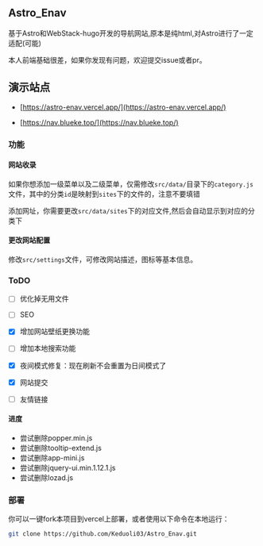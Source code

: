 
## Astro_Enav

基于Astro和WebStack-hugo开发的导航网站,原本是纯html,对Astro进行了一定适配(可能)

本人前端基础很差，如果你发现有问题，欢迎提交issue或者pr。

## 演示站点

- [https://astro-enav.vercel.app/](https://astro-enav.vercel.app/)

- [https://nav.blueke.top/](https://nav.blueke.top/)

### 功能

#### 网站收录

如果你想添加一级菜单以及二级菜单，仅需修改`src/data/`目录下的`category.js`文件，其中的分类`id`是映射到`sites`下的文件的，注意不要填错

添加网址，你需要更改`src/data/sites`下的对应文件,然后会自动显示到对应的分类下

#### 更改网站配置

修改`src/settings`文件，可修改网站描述，图标等基本信息。

### ToDO

- [ ] 优化掉无用文件

- [ ] SEO

- [x] 增加网站壁纸更换功能

- [ ] 增加本地搜索功能

- [x] 夜间模式修复：现在刷新不会重置为日间模式了

- [x] 网站提交

- [ ] 友情链接

#### 进度
- 尝试删除popper.min.js
- 尝试删除tooltip-extend.js
- 尝试删除app-mini.js
- 尝试删除jquery-ui.min.1.12.1.js
- 尝试删除lozad.js

### 部署

你可以一键fork本项目到vercel上部署，或者使用以下命令在本地运行：

```bash
git clone https://github.com/Keduoli03/Astro_Enav.git
```



